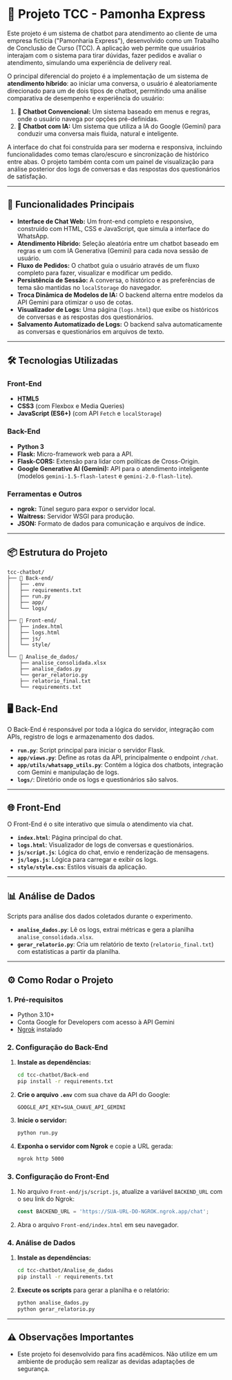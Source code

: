 # 🌽 Projeto TCC - Pamonha Express

Este projeto é um sistema de chatbot para atendimento ao cliente de uma empresa fictícia ("Pamonharia Express"), desenvolvido como um Trabalho de Conclusão de Curso (TCC). A aplicação web permite que usuários interajam com o sistema para tirar dúvidas, fazer pedidos e avaliar o atendimento, simulando uma experiência de delivery real.

O principal diferencial do projeto é a implementação de um sistema de **atendimento híbrido**: ao iniciar uma conversa, o usuário é aleatoriamente direcionado para um de dois tipos de chatbot, permitindo uma análise comparativa de desempenho e experiência do usuário:

1.  **🤖 Chatbot Convencional:** Um sistema baseado em menus e regras, onde o usuário navega por opções pré-definidas.
2.  **🧠 Chatbot com IA:** Um sistema que utiliza a IA do Google (Gemini) para conduzir uma conversa mais fluida, natural e inteligente.

A interface do chat foi construída para ser moderna e responsiva, incluindo funcionalidades como temas claro/escuro e sincronização de histórico entre abas. O projeto também conta com um painel de visualização para análise posterior dos logs de conversas e das respostas dos questionários de satisfação.

---

## 🚀 Funcionalidades Principais

* **Interface de Chat Web:** Um front-end completo e responsivo, construído com HTML, CSS e JavaScript, que simula a interface do WhatsApp.
* **Atendimento Híbrido:** Seleção aleatória entre um chatbot baseado em regras e um com IA Generativa (Gemini) para cada nova sessão de usuário.
* **Fluxo de Pedidos:** O chatbot guia o usuário através de um fluxo completo para fazer, visualizar e modificar um pedido.
* **Persistência de Sessão:** A conversa, o histórico e as preferências de tema são mantidas no `localStorage` do navegador.
* **Troca Dinâmica de Modelos de IA:** O backend alterna entre modelos da API Gemini para otimizar o uso de cotas.
* **Visualizador de Logs:** Uma página (`logs.html`) que exibe os históricos de conversas e as respostas dos questionários.
* **Salvamento Automatizado de Logs:** O backend salva automaticamente as conversas e questionários em arquivos de texto.

---

## 🛠️ Tecnologias Utilizadas

### **Front-End**
* **HTML5**
* **CSS3** (com Flexbox e Media Queries)
* **JavaScript (ES6+)** (com API `Fetch` e `localStorage`)

### **Back-End**
* **Python 3**
* **Flask:** Micro-framework web para a API.
* **Flask-CORS:** Extensão para lidar com políticas de Cross-Origin.
* **Google Generative AI (Gemini):** API para o atendimento inteligente (modelos `gemini-1.5-flash-latest` e `gemini-2.0-flash-lite`).

### **Ferramentas e Outros**
* **ngrok:** Túnel seguro para expor o servidor local.
* **Waitress:** Servidor WSGI para produção.
* **JSON:** Formato de dados para comunicação e arquivos de índice.

---

## 📦 Estrutura do Projeto

```plaintext
tcc-chatbot/
├── 📂 Back-end/
│   ├── .env
│   ├── requirements.txt
│   ├── run.py
│   ├── app/
│   └── logs/
│
├── 📂 Front-end/
│   ├── index.html
│   ├── logs.html
│   ├── js/
│   └── style/
│
└── 📂 Analise_de_dados/
    ├── analise_consolidada.xlsx
    ├── analise_dados.py
    └── gerar_relatorio.py
    ├── relatorio_final.txt
    └── requirements.txt
````

## 🖥️ Back-End

O Back-End é responsável por toda a lógica do servidor, integração com APIs, registro de logs e armazenamento dos dados.

* **`run.py`**: Script principal para iniciar o servidor Flask.
* **`app/views.py`**: Define as rotas da API, principalmente o endpoint `/chat`.
* **`app/utils/whatsapp_utils.py`**: Contém a lógica dos chatbots, integração com Gemini e manipulação de logs.
* **`logs/`**: Diretório onde os logs e questionários são salvos.

---

## 🌐 Front-End

O Front-End é o site interativo que simula o atendimento via chat.

* **`index.html`**: Página principal do chat.
* **`logs.html`**: Visualizador de logs de conversas e questionários.
* **`js/script.js`**: Lógica do chat, envio e renderização de mensagens.
* **`js/logs.js`**: Lógica para carregar e exibir os logs.
* **`style/style.css`**: Estilos visuais da aplicação.

---

## 📊 Análise de Dados

Scripts para análise dos dados coletados durante o experimento.

* **`analise_dados.py`**: Lê os logs, extrai métricas e gera a planilha `analise_consolidada.xlsx`.
* **`gerar_relatorio.py`**: Cria um relatório de texto (`relatorio_final.txt`) com estatísticas a partir da planilha.

---

## ⚙️ Como Rodar o Projeto

### **1. Pré-requisitos**
* Python 3.10+
* Conta Google for Developers com acesso à API Gemini
* [Ngrok](https://ngrok.com/) instalado

### **2. Configuração do Back-End**
1.  **Instale as dependências:**
    ```sh
    cd tcc-chatbot/Back-end
    pip install -r requirements.txt
    ```
2.  **Crie o arquivo `.env`** com sua chave da API do Google:
    ```
    GOOGLE_API_KEY=SUA_CHAVE_API_GEMINI
    ```
3.  **Inicie o servidor:**
    ```sh
    python run.py
    ```
4.  **Exponha o servidor com Ngrok** e copie a URL gerada:
    ```sh
    ngrok http 5000
    ```

### **3. Configuração do Front-End**
1.  No arquivo `Front-end/js/script.js`, atualize a variável `BACKEND_URL` com o seu link do Ngrok:
    ```js
    const BACKEND_URL = 'https://SUA-URL-DO-NGROK.ngrok.app/chat';
    ```
2.  Abra o arquivo `Front-end/index.html` em seu navegador.

### **4. Análise de Dados**
1.  **Instale as dependências:**
    ```sh
    cd tcc-chatbot/Analise_de_dados
    pip install -r requirements.txt
    ```
2.  **Execute os scripts** para gerar a planilha e o relatório:
    ```sh
    python analise_dados.py
    python gerar_relatorio.py
    ```

---

## ⚠️ Observações Importantes

* Este projeto foi desenvolvido para fins acadêmicos. Não utilize em um ambiente de produção sem realizar as devidas adaptações de segurança.
